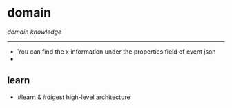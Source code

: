 # domain
_domain knowledge_

---

- You can find the x information under the properties field of event json
- 

## learn 
- #learn & #digest high-level architecture